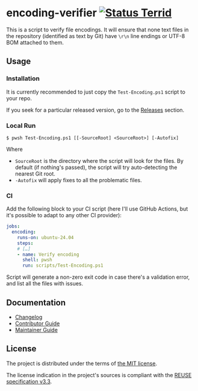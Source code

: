<!--
SPDX-FileCopyrightText: 2025 Friedrich von Never <friedrich@fornever.me>

SPDX-License-Identifier: MIT
-->

encoding-verifier [![Status Terrid][status-terrid]][andivionian-status-classifier]
=================
This is a script to verify file encodings. It will ensure that none text files in the repository (identified as text by Git) have `\r\n` line endings or UTF-8 BOM attached to them.

Usage
-----
### Installation
It is currently recommended to just copy the `Test-Encoding.ps1` script to your repo.

If you seek for a particular released version, go to the [Releases][releases] section.

### Local Run
```console
$ pwsh Test-Encoding.ps1 [[-SourceRoot] <SourceRoot>] [-Autofix]
```

Where
- `SourceRoot` is the directory where the script will look for the files. By default (if nothing's passed), the script will try auto-detecting the nearest Git root.
- `-Autofix` will apply fixes to all the problematic files.

### CI
Add the following block to your CI script (here I'll use GitHub Actions, but it's possible to adapt to any other CI provider):
```yaml
jobs:
  encoding:
    runs-on: ubuntu-24.04
    steps:
    # […]
    - name: Verify encoding
      shell: pwsh
      run: scripts/Test-Encoding.ps1
```
Script will generate a non-zero exit code in case there's a validation error, and list all the files with issues.

Documentation
-------------
- [Changelog][docs.changelog]
- [Contributor Guide][docs.contributing]
- [Maintainer Guide][docs.maintaining]

License
-------
The project is distributed under the terms of [the MIT license][docs.license].

The license indication in the project's sources is compliant with the [REUSE specification v3.3][reuse.spec].

[andivionian-status-classifier]: https://andivionian.fornever.me/v1/#status-terrid-
[docs.changelog]: CHANGELOG.md
[docs.contributing]: CONTRIBUTING.md
[docs.license]: LICENSE.txt
[docs.maintaining]: MAINTAINING.md
[releases]: https://github.com/ForNeVeR/encoding-verifier/releases
[reuse.spec]: https://reuse.software/spec-3.3/
[status-terrid]: https://img.shields.io/badge/status-terrid-green.svg
